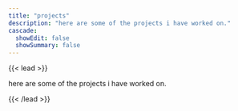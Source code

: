 ```yaml
---
title: "projects"
description: "here are some of the projects i have worked on."
cascade:
  showEdit: false
  showSummary: false
---
```


{{< lead >}}

here are some of the projects i have worked on.

{{< /lead >}}

